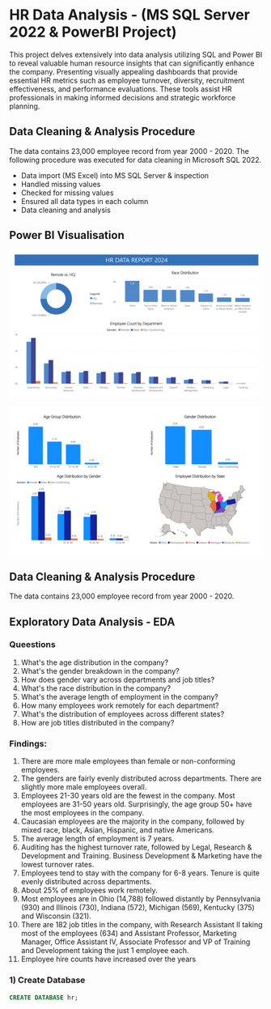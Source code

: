 # HR Data Analysis - (MS SQL Server 2022 & PowerBI Project)

This project delves extensively into data analysis utilizing SQL and Power BI to reveal valuable human resource insights that can significantly enhance the company. Presenting visually appealing dashboards that provide essential HR metrics such as employee turnover, diversity, recruitment effectiveness, and performance evaluations. These tools assist HR professionals in making informed decisions and strategic workforce planning.

## Data Cleaning & Analysis Procedure
The data contains 23,000 employee record from year 2000 - 2020.
The following procedure was executed for data cleaning in Microsoft SQL 2022.

- Data import (MS Excel) into MS SQL Server & inspection
- Handled missing values
- Checked for missing values
- Ensured all data types in each column
- Data cleaning and analysis
  
## Power BI Visualisation
![Page-1](https://github.com/davidadabao/HR-Data-Project/blob/main/HR%20Data_Page_1.jpg)

![Page-2](https://github.com/davidadabao/HR-Data-Project/blob/main/HR%20Data_Page_2.jpg)

## Data Cleaning & Analysis Procedure
The data contains 23,000 employee record from year 2000 - 2020.

## Exploratory Data Analysis - EDA
### Queestions
1)	What's the age distribution in the company?
2)	What's the gender breakdown in the company?
3)	How does gender vary across departments and job titles?
4)	What's the race distribution in the company?
5)	What's the average length of employment in the company?
8)	How many employees work remotely for each department?
9)	What's the distribution of employees across different states?
10)	How are job titles distributed in the company?

### Findings:
1)	There are more male employees than female or non-conforming employees.
2)	The genders are fairly evenly distributed across departments. There are slightly more male employees overall.
3)	Employees 21-30 years old are the fewest in the company. Most employees are 31-50 years old. Surprisingly, the age group 50+ have the most employees in the company.
4)	Caucasian employees are the majority in the company, followed by mixed race, black, Asian, Hispanic, and native Americans.
5)	The average length of employment is 7 years.
6)	Auditing has the highest turnover rate, followed by Legal, Research & Development and Training. Business Development & Marketing have the lowest turnover rates.
7)	Employees tend to stay with the company for 6-8 years. Tenure is quite evenly distributed across departments.
8)	About 25% of employees work remotely.
9)	Most employees are in Ohio (14,788) followed distantly by Pennsylvania (930) and Illinois (730), Indiana (572), Michigan (569), Kentucky (375) and Wisconsin (321).
10)	There are 182 job titles in the company, with Research Assistant II taking most of the employees (634) and Assistant Professor, Marketing Manager, Office Assistant IV, Associate Professor and VP of Training and Development taking the just 1 employee each.
11)	Employee hire counts have increased over the years

### 1) Create Database
``` SQL
CREATE DATABASE hr;
```



